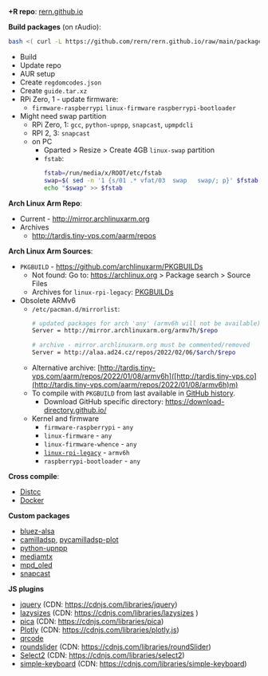 **+R repo**: [rern.github.io](https://rern.github.io)

**Build packages** (on rAudio):
```sh
bash <( curl -L https://github.com/rern/rern.github.io/raw/main/package.sh )
```
- Build
- Update repo
- AUR setup
- Create `regdomcodes.json`
- Create `guide.tar.xz`
- RPi Zero, 1 - update firmware:
	- `firmware-raspberrypi` `linux-firmware` `raspberrypi-bootloader`
- Might need swap partition
	- RPi Zero, 1: `gcc`, `python-upnpp`, `snapcast`, `upmpdcli`
	- RPI 2, 3: `snapcast`
	- on PC
		- Gparted > Resize > Create 4GB `linux-swap` partition
    	- `fstab`:
		   	```sh
		    fstab=/run/media/x/ROOT/etc/fstab
		 	swap=$( sed -n '1 {s/01 .* vfat/03  swap   swap/; p}' $fstab )
			echo "$swap" >> $fstab
			```

**Arch Linux Arm Repo**:
- Current - http://mirror.archlinuxarm.org
- Archives
	- http://tardis.tiny-vps.com/aarm/repos

**Arch Linux Arm Sources**:
- `PKGBUILD` - https://github.com/archlinuxarm/PKGBUILDs
	- Not found: Go to: https://archlinux.org > Package search > Source Files
   	- Archives for `linux-rpi-legacy`: [PKGBUILDs](https://github.com/archlinuxarm/PKGBUILDs/tree/4a2735c88645cf21e6817b6a32902f0528a60887)
- Obsolete ARMv6
	- `/etc/pacman.d/mirrorlist`:
		```sh
  		# updated packages for arch 'any' (armv6h will not be available)
  		Server = http://mirror.archlinuxarm.org/armv7h/$repo
  
  		# archive - mirror.archlinuxarm.org must be commented/removed
		Server = http://alaa.ad24.cz/repos/2022/02/06/$arch/$repo
		```
	- Alternative archive: [http://tardis.tiny-vps.com/aarm/repos/2022/01/08/armv6h]([http://tardis.tiny-vps.co](http://tardis.tiny-vps.com/aarm/repos/2022/01/08/armv6h)m)
	- To compile with `PKGBUILD` from last available in [GitHub history](https://github.com/archlinuxarm/PKGBUILDs/tree/5fb6d2b2e8292fb1df5c1d7a347493c9e2164810).
		- Download GitHub specific directory: https://download-directory.github.io/
	- Kernel and firmware
		- `firmware-raspberrypi` - `any`
		- `linux-firmware` - `any`
		- `linux-firmware-whence` - `any`
		- [`linux-rpi-legacy`](https://github.com/archlinuxarm/PKGBUILDs/tree/5fb6d2b2e8292fb1df5c1d7a347493c9e2164810/core/linux-rpi-legacy) - `armv6h`
		- `raspberrypi-bootloader` - `any`

**Cross compile**:
- [Distcc](https://github.com/rern/rern.github.io/blob/main/cross-compile.md#distcc)
- [Docker](https://github.com/rern/rern.github.io/blob/main/cross-compile.md#docker)

**Custom packages**
- [bluez-alsa](https://github.com/Arkq/bluez-alsa/tags)
- [camilladsp](https://github.com/HEnquist/camilladsp), [pycamilladsp-plot](https://github.com/HEnquist/pycamilladsp-plot)
- [python-upnpp](https://www.lesbonscomptes.com/upmpdcli/downloads/)
- [mediamtx](https://github.com/aler9/mediamtx)
- [mpd_oled](https://github.com/antiprism/mpd_oled/tags)
- [snapcast](https://github.com/badaix/snapcast)

**JS plugins**
- [jquery](https://jquery.com/) (CDN: https://cdnjs.com/libraries/jquery)
- [lazysizes](https://github.com/aFarkas/lazysizes) (CDN: https://cdnjs.com/libraries/lazysizes )
- [pica](https://github.com/nodeca/pica/tags) (CDN: https://cdnjs.com/libraries/pica)
- [Plotly](https://github.com/plotly/plotly.js) (CDN: https://cdnjs.com/libraries/plotly.js)
- [qrcode](https://github.com/datalog/qrcode-svg)
- [roundslider](https://github.com/soundar24/roundSlider) (CDN: https://cdnjs.com/libraries/roundSlider)
- [Select2](https://github.com/select2/select2) (CDN: https://cdnjs.com/libraries/select2)
- [simple-keyboard](https://github.com/hodgef/simple-keyboard/blob/master/build/index.modern.js) (CDN: https://cdnjs.com/libraries/simple-keyboard)
